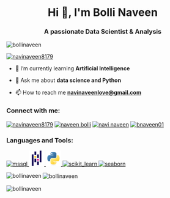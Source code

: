 <h1 align="center">Hi 👋, I'm Bolli Naveen</h1>
<h3 align="center">A passionate Data Scientist & Analysis</h3>

<p align="left"> <img src="https://komarev.com/ghpvc/?username=bollinaveen&label=Profile%20views&color=0e75b6&style=flat" alt="bollinaveen" /> </p>

<p align="left"> <a href="https://twitter.com/navinaveen8179" target="blank"><img src="https://img.shields.io/twitter/follow/navinaveen8179?logo=twitter&style=for-the-badge" alt="navinaveen8179" /></a> </p>

- 🌱 I’m currently learning **Artificial Intelligence**

- 💬 Ask me about **data science and Python**

- 📫 How to reach me **navinaveenlove@gmail.com**

<h3 align="left">Connect with me:</h3>
<p align="left">
<a href="https://twitter.com/navinaveen8179" target="blank"><img align="center" src="https://raw.githubusercontent.com/rahuldkjain/github-profile-readme-generator/master/src/images/icons/Social/twitter.svg" alt="navinaveen8179" height="30" width="40" /></a>
<a href="https://linkedin.com/in/naveen bolli" target="blank"><img align="center" src="https://raw.githubusercontent.com/rahuldkjain/github-profile-readme-generator/master/src/images/icons/Social/linked-in-alt.svg" alt="naveen bolli" height="30" width="40" /></a>
<a href="https://fb.com/navi naveen" target="blank"><img align="center" src="https://raw.githubusercontent.com/rahuldkjain/github-profile-readme-generator/master/src/images/icons/Social/facebook.svg" alt="navi naveen" height="30" width="40" /></a>
<a href="https://instagram.com/bnaveen01" target="blank"><img align="center" src="https://raw.githubusercontent.com/rahuldkjain/github-profile-readme-generator/master/src/images/icons/Social/instagram.svg" alt="bnaveen01" height="30" width="40" /></a>
</p>

<h3 align="left">Languages and Tools:</h3>
<p align="left"> <a href="https://www.microsoft.com/en-us/sql-server" target="_blank" rel="noreferrer"> <img src="https://www.svgrepo.com/show/303229/microsoft-sql-server-logo.svg" alt="mssql" width="40" height="40"/> </a> <a href="https://pandas.pydata.org/" target="_blank" rel="noreferrer"> <img src="https://raw.githubusercontent.com/devicons/devicon/2ae2a900d2f041da66e950e4d48052658d850630/icons/pandas/pandas-original.svg" alt="pandas" width="40" height="40"/> </a> <a href="https://www.python.org" target="_blank" rel="noreferrer"> <img src="https://raw.githubusercontent.com/devicons/devicon/master/icons/python/python-original.svg" alt="python" width="40" height="40"/> </a> <a href="https://scikit-learn.org/" target="_blank" rel="noreferrer"> <img src="https://upload.wikimedia.org/wikipedia/commons/0/05/Scikit_learn_logo_small.svg" alt="scikit_learn" width="40" height="40"/> </a> <a href="https://seaborn.pydata.org/" target="_blank" rel="noreferrer"> <img src="https://seaborn.pydata.org/_images/logo-mark-lightbg.svg" alt="seaborn" width="40" height="40"/> </a> </p>

<p><img align="left" src="https://github-readme-stats.vercel.app/api/top-langs?username=bollinaveen&show_icons=true&locale=en&layout=compact" alt="bollinaveen" /></p>

<p>&nbsp;<img align="center" src="https://github-readme-stats.vercel.app/api?username=bollinaveen&show_icons=true&locale=en" alt="bollinaveen" /></p>

<p><img align="center" src="https://github-readme-streak-stats.herokuapp.com/?user=bollinaveen&" alt="bollinaveen" /></p>

